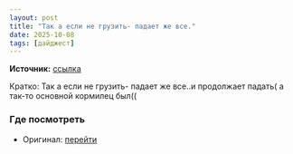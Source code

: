 ```yaml
---
layout: post
title: "Так а если не грузить- падает же все."
date: 2025-10-08
tags: [дайджест]
---
```


**Источник:** [ссылка](https://t.me/aboutstocks/90854)

Кратко: Так а если не грузить- падает же все..и продолжает падать( а так-то основной кормилец был((

### Где посмотреть
- Оригинал: [перейти]({link})
